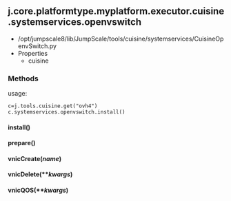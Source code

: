 <!-- toc -->
## j.core.platformtype.myplatform.executor.cuisine.systemservices.openvswitch

- /opt/jumpscale8/lib/JumpScale/tools/cuisine/systemservices/CuisineOpenvSwitch.py
- Properties
    - cuisine

### Methods

usage:

```
c=j.tools.cuisine.get("ovh4")
c.systemservices.openvswitch.install()
```

#### install() 

#### prepare() 

#### vnicCreate(*name*) 

#### vnicDelete(***kwargs*) 

#### vnicQOS(***kwargs*) 

